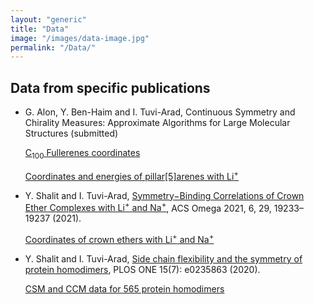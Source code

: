 ```yaml
---
layout: "generic"
title: "Data"
image: "/images/data-image.jpg"
permalink: "/Data/"
---
```


## Data from specific publications 

* G. Alon, Y. Ben-Haim and I. Tuvi-Arad, Continuous Symmetry and Chirality Measures: Approximate Algorithms for Large Molecular Structures (submitted)
  
   [C<sub>100</sub> Fullerenes coordinates](https://nanotube.msu.edu/fullerene/fullerene.php?C=100)
   
   [Coordinates and energies of pillar[5]arenes with Li<sup>+</sup>](/assets/data/pillararene_confs.zip)

* Y. Shalit and I. Tuvi-Arad, [Symmetry−Binding Correlations of Crown Ether Complexes with Li<sup>+</sup> and Na<sup>+</sup>](https://pubs.acs.org/doi/abs/10.1021/acsomega.1c02684), ACS Omega 2021, 6, 29, 19233–19237 (2021).

   [Coordinates of crown ethers with Li<sup>+</sup> and Na<sup>+</sup>](/assets/data/Li-Na.zip) 


* Y. Shalit and I. Tuvi-Arad, [Side chain flexibility and the symmetry of protein homodimers](https://doi.org/10.1371/journal.pone.0235863), PLOS ONE 15(7): e0235863 (2020). 
  
  [CSM and CCM data for 565 protein homodimers](/assets/data/S2-appendix.xlsx)
<!--[Symmetry of Protein Homodimers](/assets/data/S2-appendix.xlsx)-->
